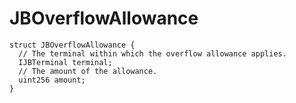 # JBOverflowAllowance

```solidity
struct JBOverflowAllowance {
  // The terminal within which the overflow allowance applies.
  IJBTerminal terminal;
  // The amount of the allowance.
  uint256 amount;
}
```
